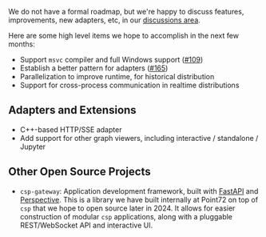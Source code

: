 We do not have a formal roadmap, but we're happy to discuss features, improvements, new adapters, etc, in our [discussions area](https://github.com/Point72/csp/discussions).

Here are some high level items we hope to accomplish in the next few months:

- Support `msvc` compiler and full Windows support ([#109](https://github.com/Point72/csp/issues/109))
- Establish a better pattern for adapters ([#165](https://github.com/Point72/csp/discussions/165))
- Parallelization to improve runtime, for historical distribution
- Support for cross-process communication in realtime distributions

## Adapters and Extensions

- C++-based HTTP/SSE adapter
- Add support for other graph viewers, including interactive / standalone / Jupyter

## Other Open Source Projects

- `csp-gateway`: Application development framework, built with [FastAPI](https://fastapi.tiangolo.com) and [Perspective](https://github.com/finos/perspective). This is a library we have built internally at Point72 on top of `csp` that we hope to open source later in 2024. It allows for easier construction of modular `csp` applications, along with a pluggable REST/WebSocket API and interactive UI.
